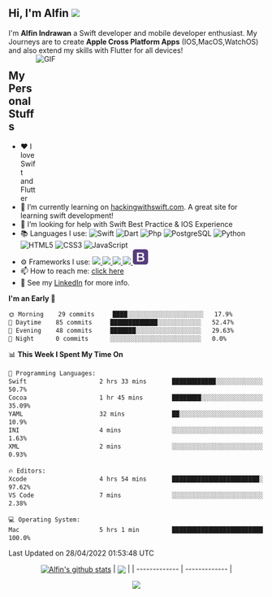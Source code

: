 ## Hi, I'm Alfin  <img src="https://media.giphy.com/media/hvRJCLFzcasrR4ia7z/giphy.gif" width="25px">
 I'm **Alfin Indrawan** a Swift developer and mobile developer enthusiast. My Journeys are to create **Apple Cross Platform Apps** (IOS,MacOS,WatchOS) and also extend my skills with Flutter for all  devices! 
 <img align="right" height="270px" width="450px" alt="GIF" src="https://media.giphy.com/media/3FjEPbKqEPhPpmC8uY/giphy.gif" />
## My Personal Stuffs
* ❤️ I love Swift and Flutter
* 🔭 I’m currently learning on [hackingwithswift.com](https://www.hackingwithswift.com). A great site for learning swift development!
* 🤔 I’m looking for help with Swift Best Practice & IOS Experience
* 📚 Languages I use: ![Swift](https://img.shields.io/badge/-Swift-FF6700?style=plastic&logo=swift&logoColor=white)
![Dart](https://img.shields.io/badge/-Dart-007ACC?style=plastic&logo=dart)
![Php](https://img.shields.io/badge/-php-394989?style=plastic&logo=php)
![PostgreSQL](https://img.shields.io/badge/-SQL-336791?style=plastic&logo=postgresql&logoColor=white)
![Python](https://img.shields.io/badge/-Python-8fcfd1?style=plastic&logo=Python)
![HTML5](https://img.shields.io/badge/-HTML5-E34F26?style=plastic&logo=html5&logoColor=white)
![CSS3](https://img.shields.io/badge/-CSS3-1572B6?style=plastic&logo=css3)
![JavaScript](https://img.shields.io/badge/-JavaScript-black?style=plastic&logo=javascript)
* ⚙️ Frameworks I use: 
<a href="https://developer.apple.com/documentation/uikit" > <img src="https://img.icons8.com/color/48/000000/xcode.png" style="height: 30px"> </a> 
<a href="https://developer.apple.com/xcode/swiftui/" > <img height="30" src="https://img.icons8.com/color/48/000000/swiftui.png"> </a> 
<a href="https://laravel.com" > <img height="30" src="https://img.icons8.com/fluency/48/000000/laravel.png"> </a> 
<a href="https://flutter.com" > <img height="30" src="https://img.icons8.com/color/48/000000/flutter.png"> </a> 
<a href="https://getbootstrap.com" > <img height="30" src="https://raw.githubusercontent.com/github/explore/80688e429a7d4ef2fca1e82350fe8e3517d3494d/topics/bootstrap/bootstrap.png"> </a>
* 📫 How to reach me: [click here](mailto:alfinindrawan54@gmail.com)
* 📝 See my [LinkedIn](https://www.linkedin.com/in/alfinindrawan/) for more info. 

<!--START_SECTION:waka-->
**I'm an Early 🐤** 

```text
🌞 Morning    29 commits     ████░░░░░░░░░░░░░░░░░░░░░   17.9% 
🌆 Daytime    85 commits     █████████████░░░░░░░░░░░░   52.47% 
🌃 Evening    48 commits     ███████░░░░░░░░░░░░░░░░░░   29.63% 
🌙 Night      0 commits      ░░░░░░░░░░░░░░░░░░░░░░░░░   0.0%

```


📊 **This Week I Spent My Time On** 

```text
💬 Programming Languages: 
Swift                    2 hrs 33 mins       ████████████░░░░░░░░░░░░░   50.7% 
Cocoa                    1 hr 45 mins        ████████░░░░░░░░░░░░░░░░░   35.09% 
YAML                     32 mins             ██░░░░░░░░░░░░░░░░░░░░░░░   10.9% 
INI                      4 mins              ░░░░░░░░░░░░░░░░░░░░░░░░░   1.63% 
XML                      2 mins              ░░░░░░░░░░░░░░░░░░░░░░░░░   0.93%

🔥 Editors: 
Xcode                    4 hrs 54 mins       ████████████████████████░   97.62% 
VS Code                  7 mins              ░░░░░░░░░░░░░░░░░░░░░░░░░   2.38%

💻 Operating System: 
Mac                      5 hrs 1 min         █████████████████████████   100.0%

```


 Last Updated on 28/04/2022 01:53:48 UTC
<!--END_SECTION:waka-->
<!-- e96443 -->
<p align="center">
<a href="https://github.com/AlfinIndrawan/AlfinIndrawan"><img align="center" src="https://github-readme-stats.vercel.app/api/top-langs/?username=alfinindrawan&hide=Makefile,C,C++,Cmake&bg_color=45,904e95,F05138&title_color=fff&text_color=fff&layout=compact&hide_border=true" alt="Alfin's github stats" /></a> | <a href="https://github.com/AlfinIndrawan/AlfinIndrawan"><img align="center" src="https://github-readme-stats.vercel.app/api?username=alfinindrawan&bg_color=45,904e95,F05138&title_color=fff&text_color=fff&include_all_commits=true&hide_border=true" /></a> |
| ------------- | ------------- |
 </p>
<!-- [![Top Langs](https://github-readme-stats.vercel.app/api/top-langs/?username=alfinindrawan&hide=Makefile,C,C++,Cmake&bg_color=45,904e95,F05138&title_color=fff&text_color=fff&layout=compact)](https://github.com/alfinindrawan/github-readme-stats)
![Github Stats](https://github-readme-stats.vercel.app/api?username=alfinindrawan&bg_color=45,904e95,F05138&title_color=fff&text_color=fff&include_all_commits=true&hide_border=true) -->
 
<p align="center">
  <img src="https://capsule-render.vercel.app/api?type=waving&color=gradient&height=60&section=footer"/>
</p>
